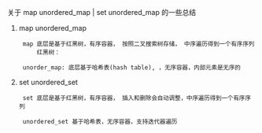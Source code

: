 关于 map unordered_map  | set unordered_map 的一些总结

1. map unordered_map

        map 底层是基于红黑树，有序容器， 按照二叉搜索树存储， 中序遍历得到一个有序序列
            红黑树：

        unorder_map: 底层基于哈希表(hash table), ，无序容器，内部元素是无序的

2. set unordered_set

        set 底层是基于红黑树，有序容器， 插入和删除会自动调整，中序遍历得到一个有序序列

        unordered_set 基于哈希表，无序容器，支持迭代器遍历
